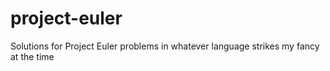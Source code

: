 project-euler
=============

Solutions for Project Euler problems in whatever language strikes my fancy at the time
